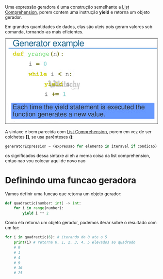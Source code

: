 Uma expressão geradora é uma construção semelhante a [List Comprehension](./List%20Comprehension.md), porem contem uma instrução **yield** e retorna um objeto gerador.

Em grandes quantidades de dados, elas são uteis pois geram valores sob comanda, tornando-as mais eficientes.

![](../../../Images/Python/Generator%20Expression/Pasted%20image%2020231221154600.png)

A sintaxe é bem parecida com [List Comprehension](List%20Comprehension.md), porem em vez de ser colchetes **[]**, se usa parênteses **()**:

```python
generatorExpression = (expressao for elemento in iteravel if condicao)
```

os significados dessa sintaxe ai eh a mema coisa da list comprehension, entao nao vou colocar aqui de novo nao

# Definindo uma funcao geradora

Vamos definir uma funcao que retorna um objeto gerador:
```python
def quadractic(number: int) -> int:
	for i in range(number):
		yield i ** 2
```

Como ela retorna um objeto gerador, podemos iterar sobre o resultado com um for:

```python
for i in quadractic(6): # iterando do 0 ate o 5
	print(i) # retorna 0, 1, 2, 3, 4, 5 elevados ao quadrado
	# 0
	# 1
	# 4
	# 9
	# 16
	# 25
	
```

